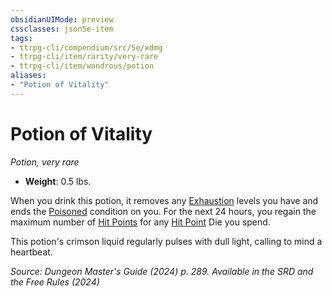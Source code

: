 ```yaml
---
obsidianUIMode: preview
cssclasses: json5e-item
tags:
- ttrpg-cli/compendium/src/5e/xdmg
- ttrpg-cli/item/rarity/very-rare
- ttrpg-cli/item/wondrous/potion
aliases: 
- "Potion of Vitality"
---
```

# Potion of Vitality
*Potion, very rare*  


- **Weight**: 0.5 lbs.

When you drink this potion, it removes any [Exhaustion](Інструменти%20ДМ/CLI/rules/conditions.md#Exhaustion) levels you have and ends the [Poisoned](Інструменти%20ДМ/CLI/rules/conditions.md#Poisoned) condition on you. For the next 24 hours, you regain the maximum number of [Hit Points](Інструменти%20ДМ/CLI/rules/variant-rules/hit-points-xphb.md) for any [Hit Point](Інструменти%20ДМ/CLI/rules/variant-rules/hit-points-xphb.md) Die you spend.

This potion's crimson liquid regularly pulses with dull light, calling to mind a heartbeat.

*Source: Dungeon Master's Guide (2024) p. 289. Available in the <span title='Systems Reference Document (5.2)'>SRD</span> and the Free Rules (2024)*
